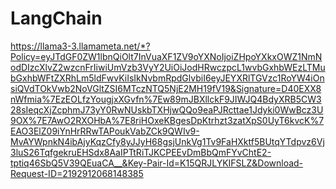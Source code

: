 # LangChain

https://llama3-3.llamameta.net/*?Policy=eyJTdGF0ZW1lbnQiOlt7InVuaXF1ZV9oYXNoIjoiZHpoYXkxOWZ1NmNodDIzcXlvZ2wzcnFrIiwiUmVzb3VyY2UiOiJodHRwczpcL1wvbGxhbWEzLTMubGxhbWFtZXRhLm5ldFwvKiIsIkNvbmRpdGlvbiI6eyJEYXRlTGVzc1RoYW4iOnsiQVdTOkVwb2NoVGltZSI6MTczNTQ5NjE2MH19fV19&Signature=D40EXX8nWfmia%7EzEOLfzYougjxXGvfn%7Ew89mJBXllckF9JIWJQ4BdyXRB5CW328sIeqcXjZcphmJ73yY0RwNUskbTXHjwQQo9eaPJRcttae1Jdyki0WwBcz3U9OX%7E7AwO2RXOHbA%7E8riHOxeKBgesDpKtrhzt3zatXpS0UyT6kvcK%7EAO3ElZ09iYnHrRRwTAPoukVabZCk9QWIv9-MvAYWpnkN4ibAjyKqzCfy8yJJyH68gsjUnkVg1Tv9FaHXktf5BUtqYTdpvz6Vj3luS26TqfgekruEHSdx8AaIPTtRiTJKCPEEvDmBbQmFYvChtE2-tptiq46SbQ5V39QEuaCA__&Key-Pair-Id=K15QRJLYKIFSLZ&Download-Request-ID=2192912068148385
